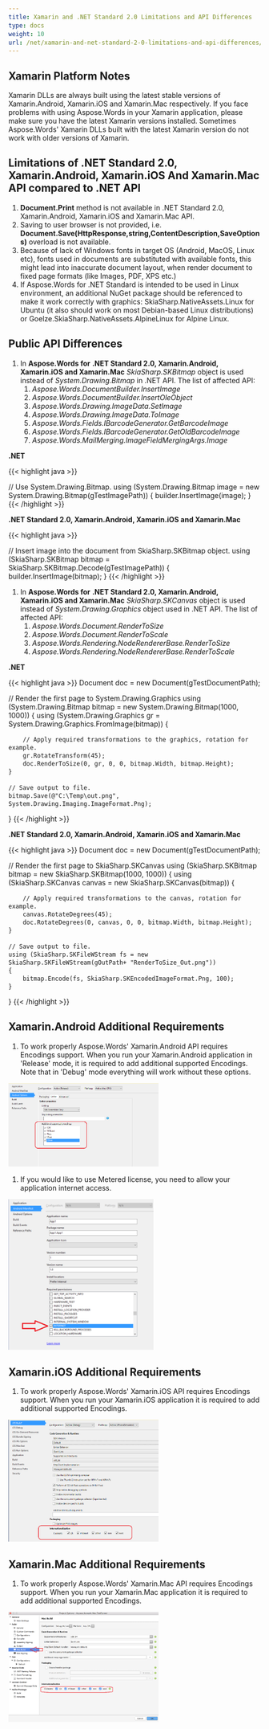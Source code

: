 ```yaml
---
title: Xamarin and .NET Standard 2.0 Limitations and API Differences
type: docs
weight: 10
url: /net/xamarin-and-net-standard-2-0-limitations-and-api-differences/
---
```


## **Xamarin Platform Notes**
Xamarin DLLs are always built using the latest stable versions of Xamarin.Android, Xamarin.iOS and Xamarin.Mac respectively. If you face problems with using Aspose.Words in your Xamarin application, please make sure you have the latest Xamarin versions installed. Sometimes Aspose.Words' Xamarin DLLs built with the latest Xamarin version do not work with older versions of Xamarin.
## **Limitations of .NET Standard 2.0, Xamarin.Android, Xamarin.iOS And Xamarin.Mac API compared to .NET API**
1. **Document.Print** method is not available in .NET Standard 2.0, Xamarin.Android, Xamarin.iOS and Xamarin.Mac API.
1. Saving to user browser is not provided, i.e. **Document.Save(HttpResponse,string,ContentDescription,SaveOptions)** overload is not available.
1. Because of lack of Windows fonts in target OS (Android, MacOS, Linux etc), fonts used in documents are substituted with available fonts, this might lead into inaccurate document layout, when render document to fixed page formats (like Images, PDF, XPS etc.)
1. If Aspose.Words for .NET Standard is intended to be used in Linux environment, an additional NuGet package should be referenced to make it work correctly with graphics: SkiaSharp.NativeAssets.Linux for Ubuntu (it also should work on most Debian-based Linux distributions) or Goelze.SkiaSharp.NativeAssets.AlpineLinux for Alpine Linux.
## **Public API Differences**
1. In **Aspose.Words for** **.NET Standard 2.0, Xamarin.Android, Xamarin.iOS and Xamarin.Mac** *SkiaSharp.SKBitmap* object is used instead of *System.Drawing.Bitmap* in .NET API. The list of affected API:
   1. *Aspose.Words.DocumentBuilder.InsertImage*
   1. *Aspose.Words.DocumentBuilder.InsertOleObject*
   1. *Aspose.Words.Drawing.ImageData.SetImage*
   1. *Aspose.Words.Drawing.ImageData.ToImage*
   1. *Aspose.Words.Fields.IBarcodeGenerator.GetBarcodeImage*
   1. *Aspose.Words.Fields.IBarcodeGenerator.GetOldBarcodeImage*
   1. *Aspose.Words.MailMerging.ImageFieldMergingArgs.Image*

**.NET**

{{< highlight java >}}

// Use System.Drawing.Bitmap.
using (System.Drawing.Bitmap image = new System.Drawing.Bitmap(gTestImagePath))
{
    builder.InsertImage(image);
}
{{< /highlight >}}

**.NET Standard 2.0, Xamarin.Android, Xamarin.iOS and Xamarin.Mac**

{{< highlight java >}}

// Insert image into the document from SkiaSharp.SKBitmap object.
using (SkiaSharp.SKBitmap bitmap = SkiaSharp.SKBitmap.Decode(gTestImagePath))
{
    builder.InsertImage(bitmap);
}
{{< /highlight >}}

1. In **Aspose.Words for** **.NET Standard 2.0, Xamarin.Android, Xamarin.iOS and Xamarin.Mac** *SkiaSharp.SKCanvas* object is used instead of *System.Drawing.Graphics* object used in .NET API. The list of affected API:
   1. *Aspose.Words.Document.RenderToSize*
   1. *Aspose.Words.Document.RenderToScale*
   1. *Aspose.Words.Rendering.NodeRendererBase.RenderToSize*
   1. *Aspose.Words.Rendering.NodeRendererBase.RenderToScale*

**.NET**

{{< highlight java >}}
Document doc = new Document(gTestDocumentPath);

// Render the first page to System.Drawing.Graphics
using (System.Drawing.Bitmap bitmap = new System.Drawing.Bitmap(1000, 1000))
{
    using (System.Drawing.Graphics gr = System.Drawing.Graphics.FromImage(bitmap))
    {

        // Apply required transformations to the graphics, rotation for example.
        gr.RotateTransform(45);
        doc.RenderToSize(0, gr, 0, 0, bitmap.Width, bitmap.Height);
    }

    // Save output to file.
    bitmap.Save(@"C:\Temp\out.png", System.Drawing.Imaging.ImageFormat.Png);
}
{{< /highlight >}}

**.NET Standard 2.0, Xamarin.Android, Xamarin.iOS and Xamarin.Mac**

{{< highlight java >}}
Document doc = new Document(gTestDocumentPath);

// Render the first page to SkiaSharp.SKCanvas
using (SkiaSharp.SKBitmap bitmap = new SkiaSharp.SKBitmap(1000, 1000))
{
    using (SkiaSharp.SKCanvas canvas = new SkiaSharp.SKCanvas(bitmap))
    {

        // Apply required transformations to the canvas, rotation for example.
        canvas.RotateDegrees(45);
        doc.RotateDegrees(0, canvas, 0, 0, bitmap.Width, bitmap.Height);
    }

    // Save output to file.
    using (SkiaSharp.SKFileWStream fs = new SkiaSharp.SKFileWStream(gOutPath+ "RenderToSize_Out.png"))
    {
        bitmap.Encode(fs, SkiaSharp.SKEncodedImageFormat.Png, 100);
    }
}
{{< /highlight >}}
## **Xamarin.Android Additional Requirements**
1. To work properly Aspose.Words' Xamarin.Android API requires Encodings support. When you run your Xamarin.Android application in 'Release' mode, it is required to add additional supported Encodings. Note that in 'Debug' mode everything will work without these options.

![todo:image_alt_text](xamarin-and-net-standard-2-0-limitations-and-api-differences_1)



1. If you would like to use Metered license, you need to allow your application internet access.

![todo:image_alt_text](xamarin-and-net-standard-2-0-limitations-and-api-differences_2)
## **Xamarin.iOS Additional Requirements**
1. To work properly Aspose.Words' Xamarin.iOS API requires Encodings support. When you run your Xamarin.iOS application it is required to add additional supported Encodings.

![todo:image_alt_text](xamarin-and-net-standard-2-0-limitations-and-api-differences_3)


## **Xamarin.Mac Additional Requirements**
1. To work properly Aspose.Words' Xamarin.Mac API requires Encodings support. When you run your Xamarin.Mac application it is required to add additional supported Encodings.

![todo:image_alt_text](xamarin-and-net-standard-2-0-limitations-and-api-differences_4)


